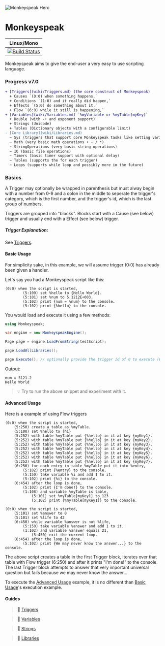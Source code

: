 ![Monkeyspeak Hero](https://i.pinimg.com/736x/2f/f0/87/2ff087415a5009984739aa8fde5d5d4a--cartoon-monkeys-monkey-cartoon.jpg)
# Monkeyspeak
Linux/Mono |
------------ |
[![Build Status](https://travis-ci.org/captkirk88/monkeyspeak.svg?branch=master)](https://travis-ci.org/captkirk88/monkeyspeak) |

Monkeyspeak aims to give the end-user a very easy to use scripting language.  

### Progress v7.0
```diff
+ [Triggers](wiki/Triggers.md) (the core construct of Monkeyspeak)
  + Causes `(0:0) when something happens,`
  + Conditions `(1:0) and it really did happen,`
  + Effects `(5:0) do something about it.`
  + Flow `(6:0) while it still is happening,`
+ [Variables](wiki/Variables.md) `%myVariable or %myTable[myKey]`
  + Double (with -+ and exponent support)
  + Strings (Unicode)
  + Tables (Dictionary objects with a configurable limit)
- [Core Library](wiki/Libraries.md)
  ~ Sys (triggers that support core Monkeyspeak tasks like setting variables)
  ~ Math (very basic math operations + - / *)
  ~ StringOperations (very basic string operations)
  ~ IO (basic file operations)
  ~ Timers (basic timer support with optional delay)
  ~ Tables (supports the for each trigger)
  ~ Loops (supports while loop and possibly more in the future)
```

### Basics
A Trigger may optionally be wrapped in parenthesis but must alway begin with a number 
from 0-9 and a colon in the middle to seperate the trigger's category, which is the 
first number, and the trigger's id, which is the last group of numbers.

Triggers are grouped into "blocks".  Blocks start with a Cause (see below) trigger 
and usually end with a Effect (see below) trigger.
##### Trigger Explanation:

See [Triggers](wiki/Triggers.md#break-down).

#### Basic Usage
For simplicity sake, in this example, we will assume trigger (0:0) has already been given a handler.

Let's say you had a Monkeyspeak script like this:
```
(0:0) when the script is started,
        (5:100) set %hello to {Hello World}.
        (5:101) set %num to 5.1212E+003.
        (5:102) print {num = %num} to the console.
        (5:102) print {%hello} to the console.
```
You would load and execute it using a few methods:
```csharp
using Monkeyspeak;

var engine = new MonkeyspeakEngine();

Page page = engine.LoadFromString(testScript);

page.LoadAllLibraries();

page.Execute(); // optionally provide the trigger Id of 0 to execute (0:0)
```
Output:
```
num = 5121.2
Hello World
```

> :bulb: Try to run the above snippet and experiment with it.

#### Advanced Usage

Here is a example of using Flow triggers

```
(0:0) when the script is started,
    (5:250) create a table as %myTable.
    (5:100) set %hello to {hi}
    (5:252) with table %myTable put {%hello} in it at key {myKey1}.
    (5:252) with table %myTable put {%hello} in it at key {myKey2}.
    (5:252) with table %myTable put {%hello} in it at key {myKey3}.
    (5:252) with table %myTable put {%hello} in it at key {myKey4}.
    (5:252) with table %myTable put {%hello} in it at key {myKey5}.
    (5:252) with table %myTable put {%hello} in it at key {myKey6}.
    (5:252) with table %myTable put {%hello} in it at key {myKey7}.
    (6:250) for each entry in table %myTable put it into %entry,
        (5:102) print {%entry} to the console.
        (5:150) take variable %i and add 1 to it.
        (5:102) print {%i} to the console.
    (6:454) after the loop is done,
        (5:102) print {I'm done!} to the console.
        (1:108) and variable %myTable is table,
            (5:101) set %myTable[myKey1] to 123
            (5:102) print {%myTable[myKey1]} to the console.

(0:0) when the script is started,
    (5:101) set %answer to 0
    (5:101) set %life to 42
    (6:450) while variable %answer is not %life,
        (5:150) take variable %answer and add 1 to it.
        (1:102) and variable %answer equals 21,
            (5:450) exit the current loop.
    (6:454) after the loop is done,
        (5:102) print {We may never know the answer...} to the console.
```
The above script creates a table in the first Trigger block, iterates over 
that table with Flow trigger (6:250) and after it prints "I'm done!" to the 
console.  The last Trigger block attempts to answer that very important 
universal question but fails because we may never know the answer...

To execute the [Advanced Usage](#advanced-usage) example, it is no different 
than [Basic Usage](#basic-usage)'s execution example.

#### Guides

> :book: [Triggers](wiki/Triggers.md)

> :book: [Variables](wiki/Variables.md)

> :book: [Strings](wiki/Strings.md)

> :book: [Libraries](wiki/Libraries.md)
